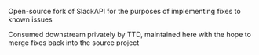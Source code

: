 Open-source fork of SlackAPI for the purposes of implementing fixes to known issues

Consumed downstream privately by TTD, maintained here with the hope to merge fixes back into the source project